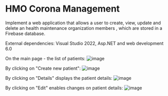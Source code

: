# HMO Corona Management

Implement a web application that allows a user to create, view, update and delete an health maintenance organization members , which are stored in a Firebase database.

External dependencies:
Visual Studio 2022, Asp.NET and web development 6.0

On the main page - the list of patients:
![image](https://user-images.githubusercontent.com/73187680/197701165-07b74a5a-0a10-4f12-97b8-146e7160a5d1.png)

By clicking on "Create new patient":
![image](https://user-images.githubusercontent.com/73187680/197701536-6c9ab481-6683-49a2-9384-02aa83900153.png)

By clicking on "Details" displays the patient details:
![image](https://user-images.githubusercontent.com/73187680/197701864-33faea3c-481d-444f-9fdd-db1201774652.png)

By clicking on "Edit" enables changes on patient details:
![image](https://user-images.githubusercontent.com/73187680/197702052-1985d209-db3c-4fad-84d2-0dcdcc58c3c8.png)
